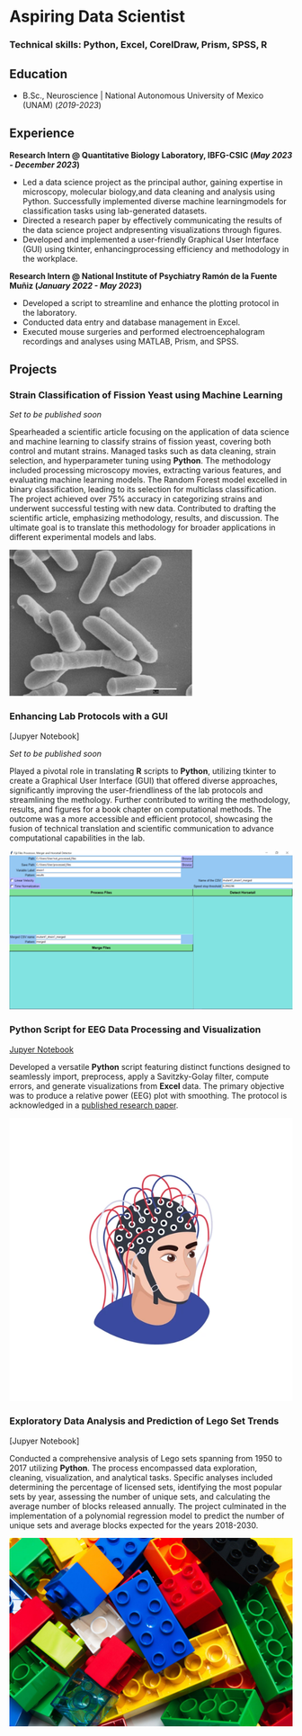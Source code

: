 # Aspiring Data Scientist

### Technical skills: Python, Excel, CoreIDraw, Prism, SPSS, R

## Education 
- B.Sc., Neuroscience | National Autonomous University of Mexico (UNAM) (_2019-2023_)

## Experience
**Research Intern @ Quantitative Biology Laboratory, IBFG-CSIC (_May 2023 - December 2023_)**
- Led a data science project as the principal author, gaining expertise in microscopy, molecular biology,and data cleaning and analysis using Python. Successfully implemented diverse machine learningmodels for classification tasks using lab-generated datasets.
- Directed a research paper by effectively communicating the results of the data science project andpresenting visualizations through figures.
- Developed and implemented a user-friendly Graphical User Interface (GUI) using tkinter, enhancingprocessing efficiency and methodology in the workplace.
  
**Research Intern @ National Institute of Psychiatry Ramón de la Fuente Muñiz (_January 2022 - May 2023_)**
- Developed a script to streamline and enhance the plotting protocol in the laboratory.
- Conducted data entry and database management in Excel.
- Executed mouse surgeries and performed electroencephalogram recordings and analyses using MATLAB, Prism, and SPSS.

## Projects
### Strain Classification of Fission Yeast using Machine Learning
_Set to be published soon_

Spearheaded a scientific article focusing on the application of data science and machine learning to classify strains of fission yeast, covering both control and mutant strains. Managed tasks such as data cleaning, strain selection, and hyperparameter tuning using **Python**. The methodology included processing microscopy movies, extracting various features, and evaluating machine learning models. The Random Forest model excelled in binary classification, leading to its selection for multiclass classification. The project achieved over 75% accuracy in categorizing strains and underwent successful testing with new data. Contributed to drafting the scientific article, emphasizing methodology, results, and discussion. The ultimate goal is to translate this methodology for broader applications in different experimental models and labs.

![Fission yeast](/assets/img/Fission_yeast.jpg)

### Enhancing Lab Protocols with a GUI
[Jupyer Notebook]

_Set to be published soon_

Played a pivotal role in translating **R** scripts to **Python**, utilizing tkinter to create a Graphical User Interface (GUI) that offered diverse approaches, significantly improving the user-friendliness of the lab protocols and streamlining the methology. Further contributed to writing the methodology, results, and figures for a book chapter on computational methods. The outcome was a more accessible and efficient protocol, showcasing the fusion of technical translation and scientific communication to advance computational capabilities in the lab.

![GUI for Lab Protocol](/assets/img/UI4Chromo.png)


### Python Script for EEG Data Processing and Visualization
[Jupyer Notebook](https://github.com/Pa-lillo/HolisticMindHub/blob/main/Projects/EEGVisualization/PlotEEGRelativePower_Smooth.ipynb)

Developed a versatile **Python** script featuring distinct functions designed to seamlessly import, preprocess, apply a Savitzky-Golay filter, compute errors, and generate visualizations from **Excel** data. The primary objective was to produce a relative power (EEG) plot with smoothing. The protocol is acknowledged in a [published research paper](https://www.sciencedirect.com/science/article/abs/pii/S0378874122005311?via%3Dihub).

![Human EEG](/assets/img/eeg_human.webp)

###  Exploratory Data Analysis and Prediction of Lego Set Trends
[Jupyer Notebook]

Conducted a comprehensive analysis of Lego sets spanning from 1950 to 2017 utilizing **Python**. The process encompassed data exploration, cleaning, visualization, and analytical tasks. Specific analyses included determining the percentage of licensed sets, identifying the most popular sets by year, assessing the number of unique sets, and calculating the average number of blocks released annually. The project culminated in the implementation of a polynomial regression model to predict the number of unique sets and average blocks expected for the years 2018-2030.

![LEGO](/assets/img/lego_blocks.jpg)
